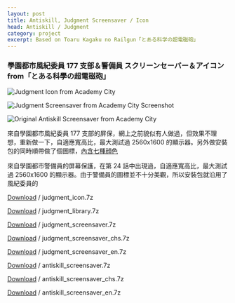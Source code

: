 ```yaml
---
layout: post
title: Antiskill, Judgment Screensaver / Icon
head: Antiskill / Judgment
category: project
excerpt: Based on Toaru Kagaku no Railgun「とある科学の超電磁砲」
---
```


<section class=text>
<h3>學園都市風紀委員 177 支部＆警備員 スクリーンセーバー＆アイコン from「とある科學の超電磁砲」</h3>
</section>

<section>
<p><img src="{{ site.file }}/judgment-screensaver-icon-from-academy-city-00.png" alt="Judgment Icon from Academy City" class="no-border"></p>

<p><img src="{{ site.file }}/judgment-screensaver-icon-from-academy-city-02.png" alt="Judgment Screensaver from Academy City Screenshot"></p>

<p><img src="{{ site.file }}/antiskill-screensaver-from-academy-city-02.jpg" alt="Original Antiskill Screensaver from Academy City"></p>
</section>

<section class=text>
<p>來自學園都市風紀委員 177 支部的屏保，網上之前貌似有人做過，但效果不理想，重新做一下，自適應寬高比，最大測試過 2560x1600 的顯示器。另外做安裝包的同時順帶做了個圖標，<a href="{{ site.file }}/judgment-screensaver-icon-from-academy-city-01.png">內含七種顔色</a></p>

<p>來自學園都市警備員的屏幕保護，在第 24 話中出現過，自適應寬高比，最大測試過 2560x1600 的顯示器。由于警備員的圖標並不十分美觀，所以安裝包就沿用了風紀委員的</p>
<p class=download><a href="{{ site.file }}/download/judgment_icon.7z">Download</a> / judgment_icon.7z</p>
<p class=download><a href="{{ site.file }}/download/judgment_library.7z">Download</a> / judgment_library.7z</p>
<p class=download><a href="{{ site.file }}/download/judgment_screensaver.7z">Download</a> / judgment_screensaver.7z</p>
<p class=download><a href="{{ site.file }}/download/judgment_screensaver_chs.7z">Download</a> / judgment_screensaver_chs.7z</p>
<p class=download><a href="{{ site.file }}/download/judgment_screensaver_en.7z">Download</a> / judgment_screensaver_en.7z</p>
<p class=download><a href="{{ site.file }}/download/antiskill_screensaver.7z">Download</a> / antiskill_screensaver.7z</p>
<p class=download><a href="{{ site.file }}/download/antiskill_screensaver_chs.7z">Download</a> / antiskill_screensaver_chs.7z</p>
<p class=download><a href="{{ site.file }}/download/antiskill_screensaver_en.7z">Download</a> / antiskill_screensaver_en.7z</p>
</section>